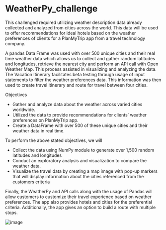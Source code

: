 # WeatherPy_challenge

This challenged required utilizing weather description data already collected and analyzed from cities across the world. This data will be used to offer recommendations for ideal hotels based on the weather preferences of clients for a PlanMyTrip app from a travel technology company.

A pandas Data Frame was used with over 500 unique cities and their real time weather data which allows us to collect and gather random latitudes and longitudes, retrieve the nearest city and perform an API call with Open Weather Map. This process assisted in visualizing and analyzing the data. The Vacation Itinerary facilitates beta testing through usage of input statements to filter the weather preferences data. This information was then used to create travel itinerary and route for travel between four cities.

Objectives 

-	Gather and analyze data about the weather across varied cities worldwide.
-	Utilized the data to provide recommendations for clients’ weather preferences on PlanMyTrip app.
-	Create a DataFrame with over 500 of these unique cities and their weather data in real time.

To perform the above stated objectives, we will 
-	Collect the data using NumPy module to generate over 1,500 random latitudes and longitudes
-	Conduct an exploratory analysis and visualization to compare the weather data.
-	Visualize the travel data by creating a map image with pop-up markers that will display information about the cities referenced from the customers criteria

Finally, the WeatherPy and API calls along with the usage of Pandas will allow customers to customize their travel experience based on weather preferences.  The app also provides hotels and cities for the preferential criteria. Additionally, the app gives an option to build a route with multiple stops.  


![image](https://user-images.githubusercontent.com/109915684/193430044-64b8561d-d29c-412b-831a-2dc700fe1dfd.png)
